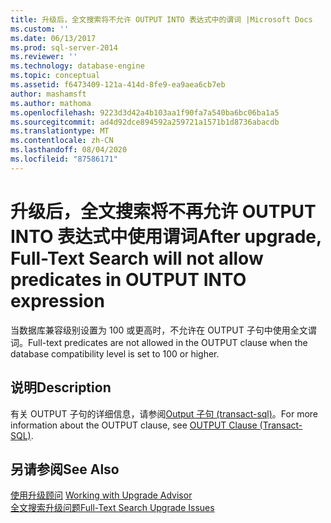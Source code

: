 ```yaml
---
title: 升级后，全文搜索将不允许 OUTPUT INTO 表达式中的谓词 |Microsoft Docs
ms.custom: ''
ms.date: 06/13/2017
ms.prod: sql-server-2014
ms.reviewer: ''
ms.technology: database-engine
ms.topic: conceptual
ms.assetid: f6473409-121a-414d-8fe9-ea9aea6cb7eb
author: mashamsft
ms.author: mathoma
ms.openlocfilehash: 9223d3d42a4b103aa1f90fa7a540ba6bc06ba1a5
ms.sourcegitcommit: ad4d92dce894592a259721a1571b1d8736abacdb
ms.translationtype: MT
ms.contentlocale: zh-CN
ms.lasthandoff: 08/04/2020
ms.locfileid: "87586171"
---
```

# <a name="after-upgrade-full-text-search-will-not-allow-predicates-in-output-into-expression"></a><span data-ttu-id="f329b-102">升级后，全文搜索将不再允许 OUTPUT INTO 表达式中使用谓词</span><span class="sxs-lookup"><span data-stu-id="f329b-102">After upgrade, Full-Text Search will not allow predicates in OUTPUT INTO expression</span></span>
  <span data-ttu-id="f329b-103">当数据库兼容级别设置为 100 或更高时，不允许在 OUTPUT 子句中使用全文谓词。</span><span class="sxs-lookup"><span data-stu-id="f329b-103">Full-text predicates are not allowed in the OUTPUT clause when the database compatibility level is set to 100 or higher.</span></span>  
  
## <a name="description"></a><span data-ttu-id="f329b-104">说明</span><span class="sxs-lookup"><span data-stu-id="f329b-104">Description</span></span>  
 <span data-ttu-id="f329b-105">有关 OUTPUT 子句的详细信息，请参阅[Output 子句 &#40;transact-sql&#41;](/sql/t-sql/queries/output-clause-transact-sql)。</span><span class="sxs-lookup"><span data-stu-id="f329b-105">For more information about the OUTPUT clause, see [OUTPUT Clause &#40;Transact-SQL&#41;](/sql/t-sql/queries/output-clause-transact-sql).</span></span>  
  
## <a name="see-also"></a><span data-ttu-id="f329b-106">另请参阅</span><span class="sxs-lookup"><span data-stu-id="f329b-106">See Also</span></span>  
 <span data-ttu-id="f329b-107">[使用升级顾问](../../../2014/sql-server/install/working-with-upgrade-advisor.md) </span><span class="sxs-lookup"><span data-stu-id="f329b-107">[Working with Upgrade Advisor](../../../2014/sql-server/install/working-with-upgrade-advisor.md) </span></span>  
 [<span data-ttu-id="f329b-108">全文搜索升级问题</span><span class="sxs-lookup"><span data-stu-id="f329b-108">Full-Text Search Upgrade Issues</span></span>](../../../2014/sql-server/install/full-text-search-upgrade-issues.md)  
  
  
